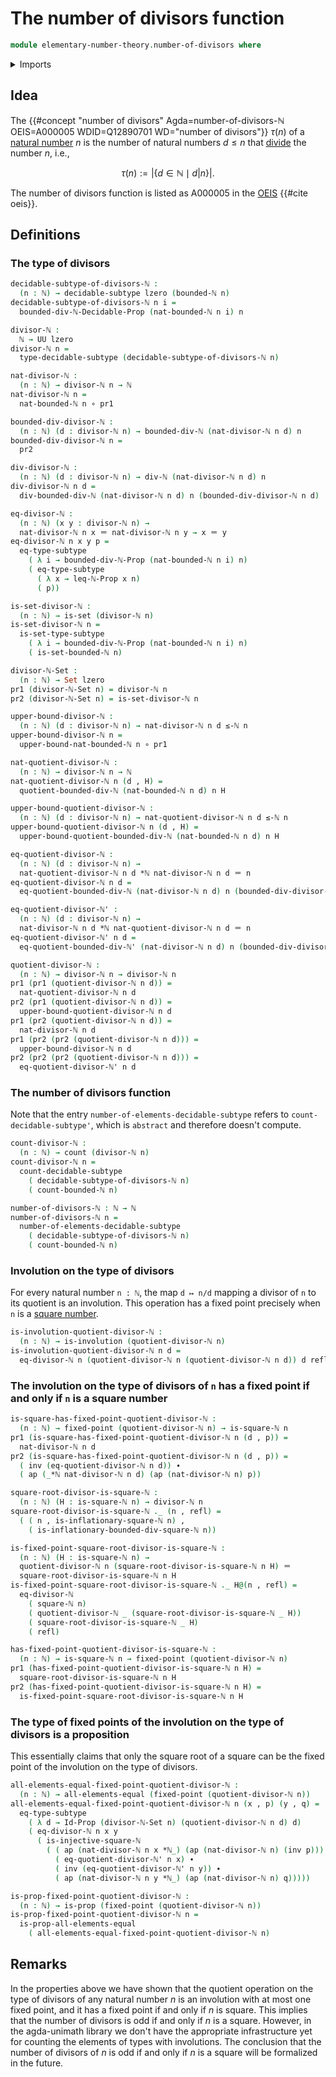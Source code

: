 # The number of divisors function

```agda
module elementary-number-theory.number-of-divisors where
```

<details><summary>Imports</summary>

```agda
open import elementary-number-theory.bounded-divisibility-natural-numbers
open import elementary-number-theory.bounded-natural-numbers
open import elementary-number-theory.divisibility-natural-numbers
open import elementary-number-theory.inequality-natural-numbers
open import elementary-number-theory.modular-arithmetic-standard-finite-types
open import elementary-number-theory.multiplication-natural-numbers
open import elementary-number-theory.natural-numbers
open import elementary-number-theory.squares-natural-numbers

open import foundation.action-on-identifications-functions
open import foundation.decidable-subtypes
open import foundation.dependent-pair-types
open import foundation.fixed-points-endofunctions
open import foundation.function-types
open import foundation.identity-types
open import foundation.involutions
open import foundation.propositions
open import foundation.sets
open import foundation.subtypes
open import foundation.universe-levels

open import univalent-combinatorics.counting
open import univalent-combinatorics.counting-decidable-subtypes
open import univalent-combinatorics.standard-finite-types
```

</details>

## Idea

The
{{#concept "number of divisors" Agda=number-of-divisors-ℕ OEIS=A000005 WDID=Q12890701 WD="number of divisors"}}
$\tau(n)$ of a [natural number](elementary-number-theory.natural-numbers.md) $n$
is the number of natural numbers $d \leq n$ that
[divide](elementary-number-theory.divisibility.natural-numbers.md) the number
$n$, i.e.,

$$
  \tau(n) := |\{d \in \mathbb{N} \mid d|n\}|.
$$

The number of divisors function is listed as A000005 in the
[OEIS](literature.oeis.md) {{#cite oeis}}.

## Definitions

### The type of divisors

```agda
decidable-subtype-of-divisors-ℕ :
  (n : ℕ) → decidable-subtype lzero (bounded-ℕ n)
decidable-subtype-of-divisors-ℕ n i =
  bounded-div-ℕ-Decidable-Prop (nat-bounded-ℕ n i) n

divisor-ℕ :
  ℕ → UU lzero
divisor-ℕ n =
  type-decidable-subtype (decidable-subtype-of-divisors-ℕ n)

nat-divisor-ℕ :
  (n : ℕ) → divisor-ℕ n → ℕ
nat-divisor-ℕ n =
  nat-bounded-ℕ n ∘ pr1

bounded-div-divisor-ℕ :
  (n : ℕ) (d : divisor-ℕ n) → bounded-div-ℕ (nat-divisor-ℕ n d) n
bounded-div-divisor-ℕ n =
  pr2

div-divisor-ℕ :
  (n : ℕ) (d : divisor-ℕ n) → div-ℕ (nat-divisor-ℕ n d) n
div-divisor-ℕ n d =
  div-bounded-div-ℕ (nat-divisor-ℕ n d) n (bounded-div-divisor-ℕ n d)

eq-divisor-ℕ :
  (n : ℕ) (x y : divisor-ℕ n) →
  nat-divisor-ℕ n x ＝ nat-divisor-ℕ n y → x ＝ y
eq-divisor-ℕ n x y p =
  eq-type-subtype
    ( λ i → bounded-div-ℕ-Prop (nat-bounded-ℕ n i) n)
    ( eq-type-subtype
      ( λ x → leq-ℕ-Prop x n)
      ( p))

is-set-divisor-ℕ :
  (n : ℕ) → is-set (divisor-ℕ n)
is-set-divisor-ℕ n =
  is-set-type-subtype
    ( λ i → bounded-div-ℕ-Prop (nat-bounded-ℕ n i) n)
    ( is-set-bounded-ℕ n)

divisor-ℕ-Set :
  (n : ℕ) → Set lzero
pr1 (divisor-ℕ-Set n) = divisor-ℕ n
pr2 (divisor-ℕ-Set n) = is-set-divisor-ℕ n

upper-bound-divisor-ℕ :
  (n : ℕ) (d : divisor-ℕ n) → nat-divisor-ℕ n d ≤-ℕ n
upper-bound-divisor-ℕ n =
  upper-bound-nat-bounded-ℕ n ∘ pr1

nat-quotient-divisor-ℕ :
  (n : ℕ) → divisor-ℕ n → ℕ
nat-quotient-divisor-ℕ n (d , H) =
  quotient-bounded-div-ℕ (nat-bounded-ℕ n d) n H

upper-bound-quotient-divisor-ℕ :
  (n : ℕ) (d : divisor-ℕ n) → nat-quotient-divisor-ℕ n d ≤-ℕ n
upper-bound-quotient-divisor-ℕ n (d , H) =
  upper-bound-quotient-bounded-div-ℕ (nat-bounded-ℕ n d) n H

eq-quotient-divisor-ℕ :
  (n : ℕ) (d : divisor-ℕ n) →
  nat-quotient-divisor-ℕ n d *ℕ nat-divisor-ℕ n d ＝ n
eq-quotient-divisor-ℕ n d =
  eq-quotient-bounded-div-ℕ (nat-divisor-ℕ n d) n (bounded-div-divisor-ℕ n d)

eq-quotient-divisor-ℕ' :
  (n : ℕ) (d : divisor-ℕ n) →
  nat-divisor-ℕ n d *ℕ nat-quotient-divisor-ℕ n d ＝ n
eq-quotient-divisor-ℕ' n d =
  eq-quotient-bounded-div-ℕ' (nat-divisor-ℕ n d) n (bounded-div-divisor-ℕ n d)

quotient-divisor-ℕ :
  (n : ℕ) → divisor-ℕ n → divisor-ℕ n
pr1 (pr1 (quotient-divisor-ℕ n d)) =
  nat-quotient-divisor-ℕ n d
pr2 (pr1 (quotient-divisor-ℕ n d)) =
  upper-bound-quotient-divisor-ℕ n d
pr1 (pr2 (quotient-divisor-ℕ n d)) =
  nat-divisor-ℕ n d
pr1 (pr2 (pr2 (quotient-divisor-ℕ n d))) =
  upper-bound-divisor-ℕ n d
pr2 (pr2 (pr2 (quotient-divisor-ℕ n d))) =
  eq-quotient-divisor-ℕ' n d
```

### The number of divisors function

Note that the entry `number-of-elements-decidable-subtype` refers to
`count-decidable-subtype'`, which is `abstract` and therefore doesn't compute.

```agda
count-divisor-ℕ :
  (n : ℕ) → count (divisor-ℕ n)
count-divisor-ℕ n =
  count-decidable-subtype
    ( decidable-subtype-of-divisors-ℕ n)
    ( count-bounded-ℕ n)

number-of-divisors-ℕ : ℕ → ℕ
number-of-divisors-ℕ n =
  number-of-elements-decidable-subtype
    ( decidable-subtype-of-divisors-ℕ n)
    ( count-bounded-ℕ n)
```

### Involution on the type of divisors

For every natural number `n : ℕ`, the map `d ↦ n/d` mapping a divisor of `n` to
its quotient is an involution. This operation has a fixed point precisely when
`n` is a [square number](elementary-number-theory.square-natural-numbers.md).

```agda
is-involution-quotient-divisor-ℕ :
  (n : ℕ) → is-involution (quotient-divisor-ℕ n)
is-involution-quotient-divisor-ℕ n d =
  eq-divisor-ℕ n (quotient-divisor-ℕ n (quotient-divisor-ℕ n d)) d refl
```

### The involution on the type of divisors of `n` has a fixed point if and only if `n` is a square number

```agda
is-square-has-fixed-point-quotient-divisor-ℕ :
  (n : ℕ) → fixed-point (quotient-divisor-ℕ n) → is-square-ℕ n
pr1 (is-square-has-fixed-point-quotient-divisor-ℕ n (d , p)) =
  nat-divisor-ℕ n d
pr2 (is-square-has-fixed-point-quotient-divisor-ℕ n (d , p)) =
  ( inv (eq-quotient-divisor-ℕ n d)) ∙
  ( ap (_*ℕ nat-divisor-ℕ n d) (ap (nat-divisor-ℕ n) p))

square-root-divisor-is-square-ℕ :
  (n : ℕ) (H : is-square-ℕ n) → divisor-ℕ n
square-root-divisor-is-square-ℕ ._ (n , refl) =
  ( ( n , is-inflationary-square-ℕ n) ,
    ( is-inflationary-bounded-div-square-ℕ n))

is-fixed-point-square-root-divisor-is-square-ℕ :
  (n : ℕ) (H : is-square-ℕ n) →
  quotient-divisor-ℕ n (square-root-divisor-is-square-ℕ n H) ＝
  square-root-divisor-is-square-ℕ n H
is-fixed-point-square-root-divisor-is-square-ℕ ._ H@(n , refl) =
  eq-divisor-ℕ
    ( square-ℕ n)
    ( quotient-divisor-ℕ _ (square-root-divisor-is-square-ℕ _ H))
    ( square-root-divisor-is-square-ℕ _ H)
    ( refl)

has-fixed-point-quotient-divisor-is-square-ℕ :
  (n : ℕ) → is-square-ℕ n → fixed-point (quotient-divisor-ℕ n)
pr1 (has-fixed-point-quotient-divisor-is-square-ℕ n H) =
  square-root-divisor-is-square-ℕ n H
pr2 (has-fixed-point-quotient-divisor-is-square-ℕ n H) =
  is-fixed-point-square-root-divisor-is-square-ℕ n H
```

### The type of fixed points of the involution on the type of divisors is a proposition

This essentially claims that only the square root of a square can be the fixed
point of the involution on the type of divisors.

```agda
all-elements-equal-fixed-point-quotient-divisor-ℕ :
  (n : ℕ) → all-elements-equal (fixed-point (quotient-divisor-ℕ n))
all-elements-equal-fixed-point-quotient-divisor-ℕ n (x , p) (y , q) =
  eq-type-subtype
    ( λ d → Id-Prop (divisor-ℕ-Set n) (quotient-divisor-ℕ n d) d)
    ( eq-divisor-ℕ n x y
      ( is-injective-square-ℕ
        ( ( ap (nat-divisor-ℕ n x *ℕ_) (ap (nat-divisor-ℕ n) (inv p))) ∙
          ( eq-quotient-divisor-ℕ' n x) ∙
          ( inv (eq-quotient-divisor-ℕ' n y)) ∙
          ( ap (nat-divisor-ℕ n y *ℕ_) (ap (nat-divisor-ℕ n) q)))))

is-prop-fixed-point-quotient-divisor-ℕ :
  (n : ℕ) → is-prop (fixed-point (quotient-divisor-ℕ n))
is-prop-fixed-point-quotient-divisor-ℕ n =
  is-prop-all-elements-equal
    ( all-elements-equal-fixed-point-quotient-divisor-ℕ n)
```

## Remarks

In the properties above we have shown that the quotient operation on the type of
divisors of any natural number $n$ is an involution with at most one fixed
point, and it has a fixed point if and only if $n$ is square. This implies that
the number of divisors is odd if and only if $n$ is a square. However, in the
agda-unimath library we don't have the appropriate infrastructure yet for
counting the elements of types with involutions. The conclusion that the number
of divisors of $n$ is odd if and only if $n$ is a square will be formalized in
the future.
